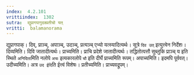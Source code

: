 ```yaml
---
index:  4.2.101
vrittiindex:  1302
sutra:  द्युप्रागपागुदक्प्रतीचो यत्
vritti:  balamanorama 
---
```


द्युप्रागपाक्। दिव्, प्राञ्च्, अपाञ्च्, उदञ्च्, प्रत्यञ्च् एभ्यो यत्स्यादित्यर्थः। सूत्रे `दिव उत्` इत्युत्त्वेन निर्देशः। दिव्यमिति। दिवि जातादीत्यर्थः। प्राच्यमिति। प्राचि प्रदेशे जातादीत्यर्थः। तद्धितोत्पत्तौ सुब्लुकि प्राञ्च् य इति स्थिते `अनिदिता`मिति नलोपे `अचः` इत्यकारलोपे `चौ` इति दीर्घे प्राच्यमिति रूपम्। अपाच्यमिति। इदमपि पूर्ववत्। उदीच्यमिति। अत्र `उद ईदि`ति ईत्त्वं विशेषः। प्रतीच्यमिति। प्राच्यवद्रूपम्। 

